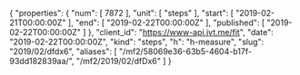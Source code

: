{
  "properties": {
    "num": [
      7872
    ],
    "unit": [
      "steps"
    ],
    "start": [
      "2019-02-21T00:00:00Z"
    ],
    "end": [
      "2019-02-22T00:00:00Z"
    ],
    "published": [
      "2019-02-22T00:00:00Z"
    ]
  },
  "client_id": "https://www-api.jvt.me/fit",
  "date": "2019-02-22T00:00:00Z",
  "kind": "steps",
  "h": "h-measure",
  "slug": "2019/02/dfdx6",
  "aliases": [
    "/mf2/58069e36-63b5-4604-b17f-93dd182839aa/",
    "/mf2/2019/02/dfDx6"
  ]
}
